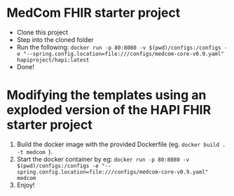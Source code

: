 # MedCom FHIR starter project


* Clone this project
* Step into the cloned folder
* Run the following: `docker run -p 80:8080 -v $(pwd)/configs:/configs -e "--spring.config.location=file:///configs/medcom-core-v0.9.yaml" hapiproject/hapi:latest`
* Done!




# Modifying the templates using an exploded version of the HAPI FHIR starter project

1) Build the docker image with the provided Dockerfile (eg. ```docker build . -t medcom ```).
2) Start the docker container by eg: ```docker run -p 80:8080 -v $(pwd)/configs:/configs -e "--spring.config.location=file:///configs/medcom-core-v0.9.yaml" medcom```
3) Enjoy!